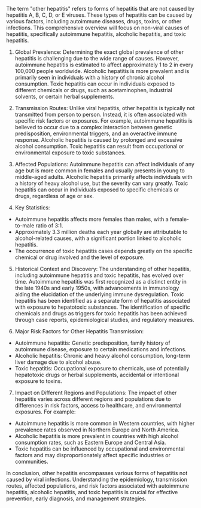 The term "other hepatitis" refers to forms of hepatitis that are not caused by hepatitis A, B, C, D, or E viruses. These types of hepatitis can be caused by various factors, including autoimmune diseases, drugs, toxins, or other infections. This comprehensive overview will focus on non-viral causes of hepatitis, specifically autoimmune hepatitis, alcoholic hepatitis, and toxic hepatitis.

1. Global Prevalence:
Determining the exact global prevalence of other hepatitis is challenging due to the wide range of causes. However, autoimmune hepatitis is estimated to affect approximately 1 to 2 in every 100,000 people worldwide. Alcoholic hepatitis is more prevalent and is primarily seen in individuals with a history of chronic alcohol consumption. Toxic hepatitis can occur in individuals exposed to different chemicals or drugs, such as acetaminophen, industrial solvents, or certain herbal supplements.

2. Transmission Routes:
Unlike viral hepatitis, other hepatitis is typically not transmitted from person to person. Instead, it is often associated with specific risk factors or exposures. For example, autoimmune hepatitis is believed to occur due to a complex interaction between genetic predisposition, environmental triggers, and an overactive immune response. Alcoholic hepatitis is caused by prolonged and excessive alcohol consumption. Toxic hepatitis can result from occupational or environmental exposure to toxic substances.

3. Affected Populations:
Autoimmune hepatitis can affect individuals of any age but is more common in females and usually presents in young to middle-aged adults. Alcoholic hepatitis primarily affects individuals with a history of heavy alcohol use, but the severity can vary greatly. Toxic hepatitis can occur in individuals exposed to specific chemicals or drugs, regardless of age or sex.

4. Key Statistics:
- Autoimmune hepatitis affects more females than males, with a female-to-male ratio of 3:1.
- Approximately 3.3 million deaths each year globally are attributable to alcohol-related causes, with a significant portion linked to alcoholic hepatitis.
- The occurrence of toxic hepatitis cases depends greatly on the specific chemical or drug involved and the level of exposure.

5. Historical Context and Discovery:
The understanding of other hepatitis, including autoimmune hepatitis and toxic hepatitis, has evolved over time. Autoimmune hepatitis was first recognized as a distinct entity in the late 1940s and early 1950s, with advancements in immunology aiding the elucidation of the underlying immune dysregulation. Toxic hepatitis has been identified as a separate form of hepatitis associated with exposure to hepatotoxic substances. The identification of specific chemicals and drugs as triggers for toxic hepatitis has been achieved through case reports, epidemiological studies, and regulatory measures.

6. Major Risk Factors for Other Hepatitis Transmission:
- Autoimmune hepatitis: Genetic predisposition, family history of autoimmune disease, exposure to certain medications and infections.
- Alcoholic hepatitis: Chronic and heavy alcohol consumption, long-term liver damage due to alcohol abuse.
- Toxic hepatitis: Occupational exposure to chemicals, use of potentially hepatotoxic drugs or herbal supplements, accidental or intentional exposure to toxins.

7. Impact on Different Regions and Populations:
The impact of other hepatitis varies across different regions and populations due to differences in risk factors, access to healthcare, and environmental exposures. For example:
- Autoimmune hepatitis is more common in Western countries, with higher prevalence rates observed in Northern Europe and North America.
- Alcoholic hepatitis is more prevalent in countries with high alcohol consumption rates, such as Eastern Europe and Central Asia.
- Toxic hepatitis can be influenced by occupational and environmental factors and may disproportionately affect specific industries or communities.

In conclusion, other hepatitis encompasses various forms of hepatitis not caused by viral infections. Understanding the epidemiology, transmission routes, affected populations, and risk factors associated with autoimmune hepatitis, alcoholic hepatitis, and toxic hepatitis is crucial for effective prevention, early diagnosis, and management strategies.